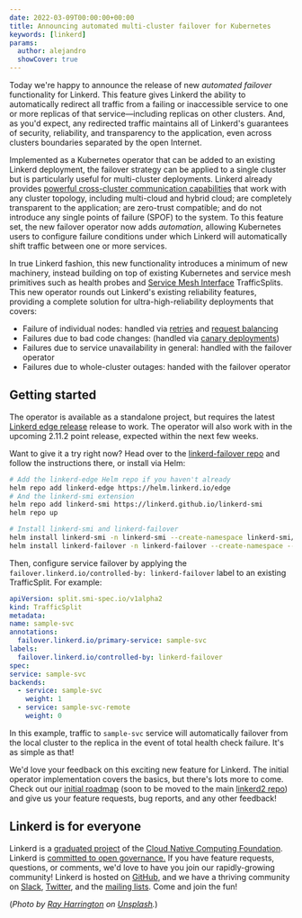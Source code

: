 ```yaml
---
date: 2022-03-09T00:00:00+00:00
title: Announcing automated multi-cluster failover for Kubernetes
keywords: [linkerd]
params:
  author: alejandro
  showCover: true
---
```


Today we're happy to announce the release of new _automated failover_
functionality for Linkerd. This feature gives Linkerd the ability to
automatically redirect all traffic from a failing or inaccessible service to one
or more replicas of that service—including replicas on other clusters. And, as
you'd expect, any redirected traffic maintains all of Linkerd's guarantees of
security, reliability, and transparency to the application, even across clusters
boundaries separated by the open Internet.

Implemented as a Kubernetes operator that can be added to an existing Linkerd
deployment, the failover strategy can be applied to a single cluster but is
particularly useful for multi-cluster deployments. Linkerd already provides
[powerful cross-cluster communication
capabilities](https://linkerd.io/2/features/multicluster/) that work with any
cluster topology, including multi-cloud and hybrid cloud; are completely
transparent to the application; are zero-trust compatible; and do not introduce
any single points of failure (SPOF) to the system. To this feature set, the new
failover operator now adds _automation_, allowing Kubernetes users to configure
failure conditions under which Linkerd will automatically shift traffic between
one or more services.

In true Linkerd fashion, this new functionality introduces a minimum of new
machinery, instead building on top of existing Kubernetes and service mesh
primitives such as health probes and [Service Mesh
Interface](https://smi-spec.io/) TrafficSplits. This new operator rounds out
Linkerd's existing reliability features, providing a complete solution for
ultra-high-reliability deployments that covers:

* Failure of individual nodes: handled via
  [retries](https://linkerd.io/2/features/retries-and-timeouts/) and [request
  balancing](https://linkerd.io/2/features/load-balancing/)
* Failures due to bad code changes: (handled via [canary
  deployments](https://linkerd.io/2/features/traffic-split/))
* Failures due to service unavailability in general: handled with the failover operator
* Failures due to whole-cluster outages: handed with the failover operator

## Getting started

The operator is available as a standalone project, but requires the latest
[Linkerd edge release](https://linkerd.io/releases/) release to work. The operator
will also work with in the upcoming 2.11.2 point release, expected within the
next few weeks.

Want to give it a try right now? Head over to the [linkerd-failover
repo](https://github.com/linkerd/linkerd-failover) and follow the instructions
there, or install via Helm:

```bash
# Add the linkerd-edge Helm repo if you haven't already
helm repo add linkerd-edge https://helm.linkerd.io/edge
# And the linkerd-smi extension
helm repo add linkerd-smi https://linkerd.github.io/linkerd-smi
helm repo up

# Install linkerd-smi and linkerd-failover
helm install linkerd-smi -n linkerd-smi --create-namespace linkerd-smi/linkerd-smi
helm install linkerd-failover -n linkerd-failover --create-namespace --devel linkerd-edge/linkerd-failover
```

Then, configure service failover by applying the
`failover.linkerd.io/controlled-by: linkerd-failover` label to an existing
TrafficSplit. For example:

```yaml
apiVersion: split.smi-spec.io/v1alpha2
kind: TrafficSplit
metadata:
name: sample-svc
annotations:
  failover.linkerd.io/primary-service: sample-svc
labels:
  failover.linkerd.io/controlled-by: linkerd-failover
spec:
service: sample-svc
backends:
  - service: sample-svc
    weight: 1
  - service: sample-svc-remote
    weight: 0
```

In this example, traffic to `sample-svc` service will automatically failover
from the local cluster to the replica in the event of total health check
failure. It's as simple as that!

We'd love your feedback on this exciting new feature for Linkerd. The initial
operator implementation covers the basics, but there's lots more to come. Check
out our [initial roadmap](https://github.com/linkerd/linkerd-failover/issues)
(soon to be moved to the main [linkerd2
repo](https://github.com/linkerd/linkerd2)) and give us your feature requests,
bug reports, and any other feedback!

## Linkerd is for everyone

Linkerd is a [graduated project](/2021/07/28/announcing-cncf-graduation/) of the
[Cloud Native Computing Foundation](https://cncf.io/). Linkerd is [committed to
open
governance.](https://linkerd.io/2019/10/03/linkerds-commitment-to-open-governance/)
If you have feature requests, questions, or comments, we'd love to have you join
our rapidly-growing community! Linkerd is hosted on
[GitHub](https://github.com/linkerd/), and we have a thriving community on
[Slack](https://slack.linkerd.io/), [Twitter](https://twitter.com/linkerd), and
the [mailing lists](https://linkerd.io/2/get-involved/). Come and join the fun!

(*Photo by [Ray Harrington](https://unsplash.com/@raymondo600?utm_source=unsplash&utm_medium=referral&utm_content=creditCopyText)
on
[Unsplash](https://unsplash.com/?utm_source=unsplash&utm_medium=referral&utm_content=creditCopyText).*)
